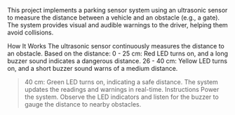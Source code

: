
This project implements a parking sensor system using an ultrasonic sensor to measure the distance between a vehicle and an obstacle (e.g., a gate). The system provides visual and audible warnings to the driver, helping them avoid collisions.

How It Works
The ultrasonic sensor continuously measures the distance to an obstacle.
Based on the distance:
0 - 25 cm: Red LED turns on, and a long buzzer sound indicates a dangerous distance.
26 - 40 cm: Yellow LED turns on, and a short buzzer sound warns of a medium distance.
> 40 cm: Green LED turns on, indicating a safe distance.
The system updates the readings and warnings in real-time.
Instructions
Power the system.
Observe the LED indicators and listen for the buzzer to gauge the distance to nearby obstacles.
